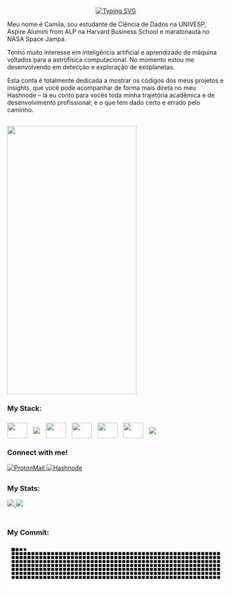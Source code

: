 <div align="center">
  <a href="https://git.io/typing-svg">
    <img src="https://readme-typing-svg.demolab.com?font=Fira+Code&weight=500&size=22&pause=1000&color=FFFFFF&center=true&vCenter=true&random=false&width=524&lines=%E2%8A%B9+Ol%C3%A1%2C+eu+sou+a+Camila+%CB%99%E1%B5%95%CB%99+%E2%8A%B9+" alt="Typing SVG">
  </a>
</div>

Meu nome é Camila, sou estudante de Ciência de Dados na UNIVESP, Aspire Alumini from ALP na Harvard Business School e maratonauta no NASA Space Jampa.

Tenho muito interesse em inteligência artificial e aprendizado de máquina voltados para a astrofísica computacional. No momento estou me desenvolvendo em detecção e exploração de exoplanetas.

Esta conta é totalmente dedicada a mostrar os códigos dos meus projetos e insights, que você pode acompanhar de forma mais direta no meu Hashnode – lá eu conto para vocês toda minha trajetória acadêmica e de desenvolvimento profissional; e o que tem dado certo e errado pelo caminho.

##

<img align="center"  height="620" width="300" src="https://media3.giphy.com/media/v1.Y2lkPTc5MGI3NjExbndyeTN4d2NlbWVsZWpzNnhudzJqY2Z4eG91bm1idm01eHdma2RyaiZlcD12MV9pbnRlcm5hbF9naWZfYnlfaWQmY3Q9Zw/BztG2ZlPnfbqa0dPiD/giphy.gif" style="margin-right: 10px;"/>

<h3 align="left">My Stack:<h3>
<div style="display: inline-block;">
  <img align="center" height="36" width="46" src="https://cdn.jsdelivr.net/gh/devicons/devicon@latest/icons/python/python-original.svg" style="margin-right: 10px;"/>
  <img align="center" src="https://img.shields.io/badge/AstroPy-F57300?style=for-the-badge" style="margin-right: 10px;"/>
  <img align="center" height="36" width="46" src="https://cdn.jsdelivr.net/gh/devicons/devicon@latest/icons/matplotlib/matplotlib-original.svg" style="margin-right: 10px;"/>
  <img align="center" height="36" width="46" src="https://cdn.jsdelivr.net/gh/devicons/devicon@latest/icons/jupyter/jupyter-original-wordmark.svg" style="margin-right: 10px;"/>
  <img align="center" height="36" width="46" src="https://cdn.jsdelivr.net/gh/devicons/devicon@latest/icons/scikitlearn/scikitlearn-original.svg" style="margin-right: 10px;"/>
  <img align="center" height="36" width="46" src="https://cdn.jsdelivr.net/gh/devicons/devicon@latest/icons/microsoftsqlserver/microsoftsqlserver-original.svg" style="margin-right: 10px;"/>
  <img align="center" src="https://img.shields.io/badge/Power_BI-F2C811?style=for-the-badge&logo=powerbi&logoColor=black" style="margin-right: 10px;"/>

</div>

<h3 align="left">Connect with me!</h3>
<div>
  <a href="mailto:camila.estagio.ai@proton.me" target="_blank">
    <img src="https://img.shields.io/badge/ProtonMail-8B89CC?style=for-the-badge&logo=protonmail&logoColor=white" alt="ProtonMail">
  </a>
  <a href="https://sahturnxx.hashnode.dev/" target="_blank">
    <img src="https://img.shields.io/badge/Hashnode-2962FF?style=for-the-badge&logo=hashnode&logoColor=white" alt="Hashnode">
  </a>
  <a href="https://www.linkedin.com/in/antonia-camila-faria-soares-409401322/" target="_blank" hidden>
    <img src="https://img.shields.io/badge/LinkedIn-0077B5?style=for-the-badge&logo=linkedin&logoColor=white" alt="LinkedIn">
  </a>
</div>

 ##
 
<h3 align="left">My Stats:</h3>
<div>
  <a href="https://github.com/cammyffaria">
    <img height="180em" src="https://github-readme-stats.vercel.app/api?username=cammyffaria&show_icons=true&theme=radical&include_all_commits=true&count_private=true"/>
    <img height="180em" src="https://github-readme-stats.vercel.app/api/top-langs?username=cammyffaria&layout=compact&langs_count=16&theme=radical"/>
  </a>
</div><br>

##
<h3 align="left">My Commit:</h3>

<picture align="center">
  <source media="(prefers-color-scheme: dark)" srcset="https://raw.githubusercontent.com/cammyffaria/cammyffaria/output/github-contribution-grid-snake-dark.svg">
  <source media="(prefers-color-scheme: light)" srcset="https://raw.githubusercontent.com/cammyffaria/cammyffaria/output/github-contribution-grid-snake-dark.svg">
  <img align="center" alt="github contribution grid snake animation" src="https://raw.githubusercontent.com/cammyffaria/cammyffaria/output/github-contribution-grid-snake.svg">
</picture>

